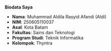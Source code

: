 **Biodata Saya**

- **Nama**: Muhammad Aldila Rasyid Afandi (Aldi)
- **NIM**: 250605110037
- **Asal**: Kota Batam
- **Fakultas**: Sains dan Teknologi
- **Program Studi**: Teknik Informatika
- **Kelompok**: Thyntra
